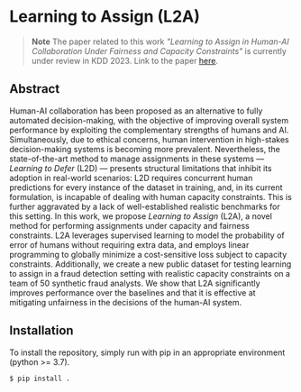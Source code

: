 # Learning to Assign (L2A)

> **Note**
> The paper related to this work *"Learning to Assign in Human-AI Collaboration Under Fairness and Capacity Constraints"* is currently under review in KDD 2023. Link to the paper [here](https://openreview.net/pdf?id=c0zxqaXvIW).

## Abstract
Human-AI collaboration has been proposed as an alternative to fully automated decision-making, with the objective of improving overall system performance by exploiting the complementary strengths of humans and AI. Simultaneously, due to ethical concerns, human intervention in high-stakes decision-making systems is becoming more prevalent. Nevertheless, the state-of-the-art method to manage assignments in these systems — *Learning to Defer* (L2D) — presents structural limitations that inhibit its adoption in real-world scenarios: L2D requires concurrent human predictions for every instance of the dataset in training, and, in its current formulation, is incapable of dealing with human capacity constraints. This is further aggravated by a lack of well-established realistic benchmarks for this setting. In this work, we propose *Learning to Assign* (L2A), a novel method for performing assignments under capacity and fairness constraints. L2A leverages supervised learning to model the probability of error of humans without requiring extra data, and employs linear programming to globally minimize a cost-sensitive loss subject to capacity constraints. Additionally, we create a new public dataset for testing learning to assign in a fraud detection setting with realistic capacity constraints on a team of 50 synthetic fraud analysts. We show that L2A significantly improves performance over the baselines and that it is effective at mitigating unfairness in the decisions of the human-AI system.
## Installation

To install the repository, simply run with pip in an appropriate environment (python >= 3.7).

```bash
$ pip install . 
```

